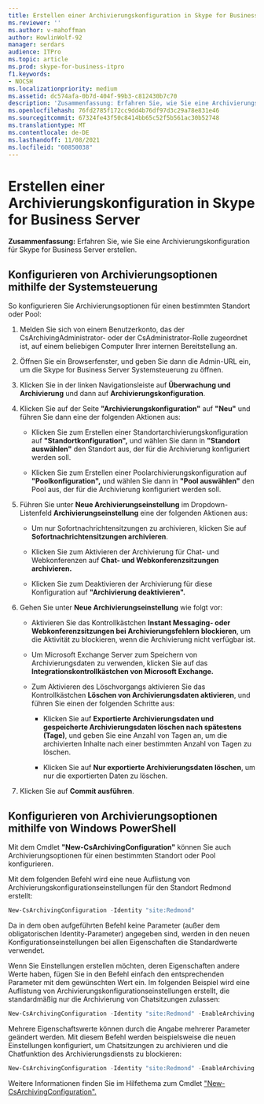 ```yaml
---
title: Erstellen einer Archivierungskonfiguration in Skype for Business Server
ms.reviewer: ''
ms.author: v-mahoffman
author: HowlinWolf-92
manager: serdars
audience: ITPro
ms.topic: article
ms.prod: skype-for-business-itpro
f1.keywords:
- NOCSH
ms.localizationpriority: medium
ms.assetid: dc574afa-0b7d-404f-99b3-c812430b7c70
description: 'Zusammenfassung: Erfahren Sie, wie Sie eine Archivierungskonfiguration für Skype for Business Server erstellen.'
ms.openlocfilehash: 76fd2785f172cc9dd4b76df97d3c29a78e831e46
ms.sourcegitcommit: 67324fe43f50c8414bb65c52f5b561ac30b52748
ms.translationtype: MT
ms.contentlocale: de-DE
ms.lasthandoff: 11/08/2021
ms.locfileid: "60850038"
---
```

# <a name="create-an-archiving-configuration-in-skype-for-business-server"></a>Erstellen einer Archivierungskonfiguration in Skype for Business Server

**Zusammenfassung:** Erfahren Sie, wie Sie eine Archivierungskonfiguration für Skype for Business Server erstellen.
  
## <a name="configure-archiving-options-by-using-the-control-panel"></a>Konfigurieren von Archivierungsoptionen mithilfe der Systemsteuerung

So konfigurieren Sie Archivierungsoptionen für einen bestimmten Standort oder Pool: 
  
1. Melden Sie sich von einem Benutzerkonto, das der CsArchivingAdministrator- oder der CsAdministrator-Rolle zugeordnet ist, auf einem beliebigen Computer Ihrer internen Bereitstellung an. 
    
2. Öffnen Sie ein Browserfenster, und geben Sie dann die Admin-URL ein, um die Skype for Business Server Systemsteuerung zu öffnen. 
    
3. Klicken Sie in der linken Navigationsleiste auf **Überwachung und Archivierung** und dann auf **Archivierungskonfiguration**.
    
4. Klicken Sie auf der Seite **"Archivierungskonfiguration"** auf **"Neu"** und führen Sie dann eine der folgenden Aktionen aus: 
    
   - Klicken Sie zum Erstellen einer Standortarchivierungskonfiguration auf **"Standortkonfiguration",** und wählen Sie dann in **"Standort auswählen"** den Standort aus, der für die Archivierung konfiguriert werden soll.
    
   - Klicken Sie zum Erstellen einer Poolarchivierungskonfiguration auf **"Poolkonfiguration",** und wählen Sie dann in **"Pool auswählen"** den Pool aus, der für die Archivierung konfiguriert werden soll.
    
5. Führen Sie unter **Neue Archivierungseinstellung** im Dropdown-Listenfeld **Archivierungseinstellung** eine der folgenden Aktionen aus:
    
   - Um nur Sofortnachrichtensitzungen zu archivieren, klicken Sie auf **Sofortnachrichtensitzungen archivieren**.
    
   - Klicken Sie zum Aktivieren der Archivierung für Chat- und Webkonferenzen auf **Chat- und Webkonferenzsitzungen archivieren.**
    
   - Klicken Sie zum Deaktivieren der Archivierung für diese Konfiguration auf **"Archivierung deaktivieren".**
    
6. Gehen Sie unter **Neue Archivierungseinstellung** wie folgt vor:
    
   - Aktivieren Sie das Kontrollkästchen **Instant Messaging- oder Webkonferenzsitzungen bei Archivierungsfehlern blockieren**, um die Aktivität zu blockieren, wenn die Archivierung nicht verfügbar ist.
    
   - Um Microsoft Exchange Server zum Speichern von Archivierungsdaten zu verwenden, klicken Sie auf das **Integrationskontrollkästchen von Microsoft Exchange.**
    
   - Zum Aktivieren des Löschvorgangs aktivieren Sie das Kontrollkästchen **Löschen von Archivierungsdaten aktivieren**, und führen Sie einen der folgenden Schritte aus:
    
     - Klicken Sie auf **Exportierte Archivierungsdaten und gespeicherte Archivierungsdaten löschen nach spätestens (Tage)**, und geben Sie eine Anzahl von Tagen an, um die archivierten Inhalte nach einer bestimmten Anzahl von Tagen zu löschen.
    
     - Klicken Sie auf **Nur exportierte Archivierungsdaten löschen**, um nur die exportierten Daten zu löschen.
    
7. Klicken Sie auf **Commit ausführen**.
    
## <a name="configure-archiving-options-by-using-windows-powershell"></a>Konfigurieren von Archivierungsoptionen mithilfe von Windows PowerShell

Mit dem Cmdlet **"New-CsArchivingConfiguration"** können Sie auch Archivierungsoptionen für einen bestimmten Standort oder Pool konfigurieren.
  
Mit dem folgenden Befehl wird eine neue Auflistung von Archivierungskonfigurationseinstellungen für den Standort Redmond erstellt:
  
```PowerShell
New-CsArchivingConfiguration -Identity "site:Redmond"
```

Da in dem oben aufgeführten Befehl keine Parameter (außer dem obligatorischen Identity-Parameter) angegeben sind, werden in den neuen Konfigurationseinstellungen bei allen Eigenschaften die Standardwerte verwendet. 
  
Wenn Sie Einstellungen erstellen möchten, deren Eigenschaften andere Werte haben, fügen Sie in den Befehl einfach den entsprechenden Parameter mit dem gewünschten Wert ein. Im folgenden Beispiel wird eine Auflistung von Archivierungskonfigurationseinstellungen erstellt, die standardmäßig nur die Archivierung von Chatsitzungen zulassen:
  
```PowerShell
New-CsArchivingConfiguration -Identity "site:Redmond" -EnableArchiving "ImOnly"
```

Mehrere Eigenschaftswerte können durch die Angabe mehrerer Parameter geändert werden. Mit diesem Befehl werden beispielsweise die neuen Einstellungen konfiguriert, um Chatsitzungen zu archivieren und die Chatfunktion des Archivierungsdiensts zu blockieren:
  
```PowerShell
New-CsArchivingConfiguration -Identity "site:Redmond" -EnableArchiving "ImOnly" -BlockOnArchiveFailure $True
```

Weitere Informationen finden Sie im Hilfethema zum Cmdlet ["New-CsArchivingConfiguration".](/powershell/module/skype/new-csarchivingconfiguration?view=skype-ps)